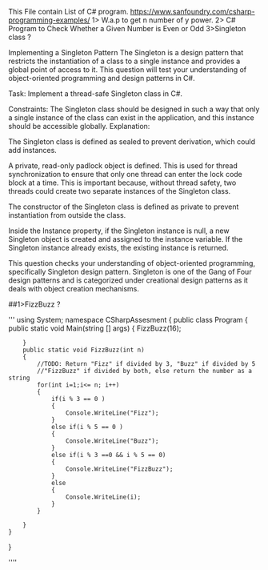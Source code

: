 This File contain List of C# program.
https://www.sanfoundry.com/csharp-programming-examples/
1> W.a.p to get n number of y power.
 2> C# Program to Check Whether a Given Number is Even or Odd
 3>Singleton class ?

 Implementing a Singleton Pattern
The Singleton is a design pattern that restricts the instantiation of a class to a single instance and provides a global point
of access to it. This question will test your understanding of object-oriented programming and design patterns in C#.

Task: Implement a thread-safe Singleton class in C#.

Constraints: The Singleton class should be designed in such a way that only a single instance of the class can exist in the
application, and this instance should be accessible globally.
Explanation:

The Singleton class is defined as sealed to prevent derivation, which could add instances.

A private, read-only padlock object is defined. This is used for thread synchronization to ensure that only one thread can enter the
lock code block at a time. This is important because, without thread safety, two threads could create two separate instances of the 
Singleton class.

The constructor of the Singleton class is defined as private to prevent instantiation from outside the class.

Inside the Instance property, if the Singleton instance is null, a new Singleton object is created and assigned to the instance variable. 
If the Singleton instance already exists, the existing instance is returned.

This question checks your understanding of object-oriented programming, specifically Singleton design pattern. Singleton is one of the 
Gang of Four design patterns and is categorized under creational design patterns as it deals with object creation mechanisms.






##1>FizzBuzz ?

'''
using System;
namespace CSharpAssesment
{
	public class Program
	{
		public static void Main(string [] args)
		{
			 FizzBuzz(16);
		
		}
		public static void FizzBuzz(int n)
		{
			//TODO: Return "Fizz" if divided by 3, "Buzz" if divided by 5
			//"FizzBuzz" if divided by both, else return the number as a string
			for(int i=1;i<= n; i++)
			{
				if(i % 3 == 0 )
				{
					Console.WriteLine("Fizz");
				}
				else if(i % 5 == 0 )
				{
					Console.WriteLine("Buzz");
				}
				else if(i % 3 ==0 && i % 5 == 0)
				{
					Console.WriteLine("FizzBuzz");
				}
				else
				{
					Console.WriteLine(i);
				}
			}
		
		}
	}
}
 
''''
